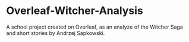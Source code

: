 # Overleaf-Witcher-Analysis
A school project created on Overleaf, as an analyze of the Witcher Saga and short stories by Andrzej Sapkowski.
